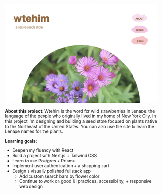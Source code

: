 <img src="https://github.com/xewar/projectThumbnails/blob/e185a244db9e981110e2600c6ce8d4462e16dcd2/wtehim.png">

**About this project:**
Wtehim is the word for wild strawberries in Lenape, the language of the people who originally lived in my home of New York City. In this project I'm designing and building a seed store focused on plants native to the Northeast of the United States. You can also use the site to learn the Lenape names for the plants.

**Learning goals:**

- Deepen my fluency with React
- Build a project with Next.js + Tailwind CSS
- Learn to use Postgres + Prisma
- Implement user authentication + a shopping cart
- Design a visually polished fullstack app
  - Add custom search bars by flower color
  - Continue to work on good UI practices, accessibility, + responsive web design
